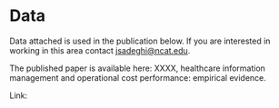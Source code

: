 # Data
Data attached is used in the publication below. If you are interested in working in this area contact jsadeghi@ncat.edu.

The published paper is available here: XXXX, healthcare information management and operational cost performance: empirical evidence.

Link: 
